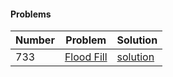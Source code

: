 #### Problems
|  Number | Problem |   Solution |
| --- | --- | --- |
|  733 | [Flood Fill](https://leetcode.com/problems/flood-fill/) | [solution](/Depth%20First%Search/flood_fill.py)|
